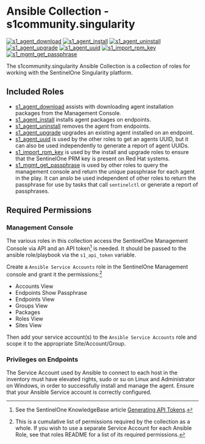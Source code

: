 # Ansible Collection - s1community.singularity

[![s1_agent_download](https://github.com/s1-nathangerhart/ansible_collection_s1agent/actions/workflows/s1_agent_download.yml/badge.svg)](https://github.com/s1-nathangerhart/ansible_collection_s1agent/actions/workflows/s1_agent_download.yml)
[![s1_agent_install](https://github.com/s1-nathangerhart/ansible_collection_s1agent/actions/workflows/s1_agent_install.yml/badge.svg)](https://github.com/s1-nathangerhart/ansible_collection_s1agent/actions/workflows/s1_agent_install.yml)
[![s1_agent_uninstall](https://github.com/s1-nathangerhart/ansible_collection_s1agent/actions/workflows/s1_agent_uninstall.yml/badge.svg)](https://github.com/s1-nathangerhart/ansible_collection_s1agent/actions/workflows/s1_agent_uninstall.yml)
[![s1_agent_upgrade](https://github.com/s1-nathangerhart/ansible_collection_s1agent/actions/workflows/s1_agent_upgrade.yml/badge.svg)](https://github.com/s1-nathangerhart/ansible_collection_s1agent/actions/workflows/s1_agent_upgrade.yml)
[![s1_agent_uuid](https://github.com/s1-nathangerhart/ansible_collection_s1agent/actions/workflows/s1_agent_uuid.yml/badge.svg)](https://github.com/s1-nathangerhart/ansible_collection_s1agent/actions/workflows/s1_agent_uuid.yml)
[![s1_import_rpm_key](https://github.com/s1-nathangerhart/ansible_collection_s1agent/actions/workflows/s1_import_rpm_key.yml/badge.svg)](https://github.com/s1-nathangerhart/ansible_collection_s1agent/actions/workflows/s1_import_rpm_key.yml)
[![s1_mgmt_get_passphrase](https://github.com/s1-nathangerhart/ansible_collection_s1agent/actions/workflows/s1_mgmt_get_passphrase.yml/badge.svg)](https://github.com/s1-nathangerhart/ansible_collection_s1agent/actions/workflows/s1_mgmt_get_passphrase.yml)

The s1community.singularity Ansible Collection is a collection of roles for working with the SentinelOne Singularity platform.

## Included Roles

* [s1_agent_download](roles/s1_agent_download/README.md) assists with downloading agent installation packages from the Management Console.
* [s1_agent_install](roles/s1_agent_install/README.md) installs agent packages on endpoints.
* [s1_agent_uninstall](roles/s1_agent_uninstall/README.md) removes the agent from endpoints.
* [s1_agent_upgrade](roles/s1_agent_upgrade/README.md) upgrades an existing agent installed on an endpoint.
* [s1_agent_uuid](roles/s1_agent_uuid/README.md) is used by the other roles to get an agents UUID, but it can also be used independently to generate a report of agent UUIDs.
* [s1_import_rpm_key](roles/s1_import_rpm_key/README.md) is used by the install and upgrade roles to ensure that the SentinelOne PRM key is present on Red Hat systems.
* [s1_mgmt_get_passphrase](roles/s1_mgmt_get_passphrase/README.md) is used by other roles to query the management console and return the unique passphrase for each agent in the play. It can anslo be used independent of other roles to return the passphrase for use by tasks that call `sentinelctl` or generate a report of passphrases.

## Required Permissions

### Management Console

The various roles in this collection access the SentinelOne Management Console via API and an API token[^1] is needed. It should be passed to the ansible role/playbook via the `s1_api_token` variable.

Create a `Ansible Service Accounts` role in the SentinelOne Management console and grant it the permissions:[^2]

* Accounts View
* Endpoints Show Passphrase
* Endpoints View
* Groups View
* Packages
* Roles View
* Sites View

[^1]: See the SentinelOne KnowledgeBase article [Generating API Tokens](https://support.sentinelone.com/hc/en-us/articles/360004195934).
[^2]: This is a cumulative list of permissions required by the collection as a whole. If you wish to use a separate Service Account for each Ansible Role, see that roles README for a list of its required permissions.

Then add your service account(s) to the `Ansible Service Accounts` role and scope it to the appropriate Site/Account/Group.

### Privileges on Endpoints

The Service Account used by Ansible to connect to each host in the inventory must have elevated rights, sudo or su on Linux and Administrator on Windows, in order to successfully install and manage the agent. Ensure that your Ansible Service account is correctly configured.
